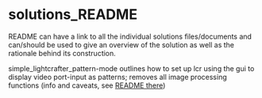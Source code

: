 # solutions_README

README can have a link to all the individual solutions files/documents and can/should be used to give an overview of the solution as well as the rationale behind its construction.

simple_lightcrafter_pattern-mode
outlines how to set up lcr using the gui to display video port-input as patterns; removes all image processing functions (info and caveats, see [README there](../simple_lightcrafter_pattern-mode/README.md))
